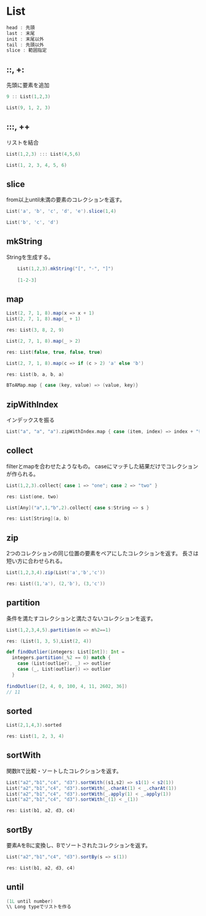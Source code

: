 # List



```scala
head : 先頭
last : 末尾
init : 末尾以外
tail : 先頭以外
slice : 範囲指定
```

## ::, +:

先頭に要素を追加

```scala
9 :: List(1,2,3)

List(9, 1, 2, 3)
```

## :::, ++

リストを結合

```scala
List(1,2,3) ::: List(4,5,6)

List(1, 2, 3, 4, 5, 6)
```

## slice

from以上until未満の要素のコレクションを返す。

```scala
List('a', 'b', 'c', 'd', 'e').slice(1,4)    

List('b', 'c', 'd')
```

## mkString

Stringを生成する。

```scala
	List(1,2,3).mkString("[", "-", "]")
	
	[1-2-3]
```

## map

```scala
List(2, 7, 1, 8).map(x => x + 1)
List(2, 7, 1, 8).map(_ + 1)

res: List(3, 8, 2, 9)
```

```scala
List(2, 7, 1, 8).map(_ > 2)

res: List(false, true, false, true)
```

```scala
List(2, 7, 1, 8).map(c => if (c > 2) 'a' else 'b')

res: List(b, a, b, a)
```

```scala
BToAMap.map { case (key, value) => (value, key)}
```

## zipWithIndex

インデックスを振る

```scala
List("a", "a", "a").zipWithIndex.map { case (item, index) => index + "番目の" + item }
```

## collect

filterとmapを合わせたようなもの。 caseにマッチした結果だけでコレクションが作られる。

```scala
List(1,2,3).collect{ case 1 => "one"; case 2 => "two" }

res: List(one, two)
```

```scala
List[Any]("a",1,"b",2).collect{ case s:String => s }

res: List[String](a, b)
```

## zip

2つのコレクションの同じ位置の要素をペアにしたコレクションを返す。 長さは短い方に合わせられる。

```scala
List(1,2,3,4).zip(List('a','b','c'))

res: List((1,'a'), (2,'b'), (3,'c'))
```

## partition

条件を満たすコレクションと満たさないコレクションを返す。

```scala
List(1,2,3,4,5).partition(n => n%2==1)

res: (List(1, 3, 5),List(2, 4))
```

```scala
def findOutlier(integers: List[Int]): Int =
  integers.partition(_%2 == 0) match {
    case (List(outlier), _) => outlier
    case (_, List(outlier)) => outlier
  }
  
findOutlier([2, 4, 0, 100, 4, 11, 2602, 36])
// 11
```

## sorted

```scala
List(2,1,4,3).sorted

res: List(1, 2, 3, 4)
```

## sortWith

関数ltで比較・ソートしたコレクションを返す。

```scala
List("a2","b1","c4", "d3").sortWith((s1,s2) => s1(1) < s2(1))
List("a2","b1","c4", "d3").sortWith(_.charAt(1) < _.charAt(1))
List("a2","b1","c4", "d3").sortWith(_.apply(1) < _.apply(1))
List("a2","b1","c4", "d3").sortWith(_(1) < _(1))

res: List(b1, a2, d3, c4)
```

## sortBy

要素AをBに変換し、Bでソートされたコレクションを返す。

```scala
List("a2","b1","c4", "d3").sortBy(s => s(1))

res: List(b1, a2, d3, c4)
```

## until

```scala
(1L until number)
\\ Long typeでリストを作る
```

